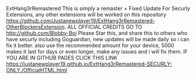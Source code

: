 ExtHang3rRemastered
This is simply a remaster + Fixed Update For Securly Extensions, any other extensions will be worked on this repository https://github.com/Justanewplayer19/ExtHang3rRemastered-OtherBlockersExtension.
ALL OFFICIAL CREDITS GO TO http://github.com/Blobby-Boi
Please Star this, and share this to others who have securly including Goguardian, new updates will be made daily so i can fix it better. also use the recommended amount for your device, 5000 makes it last for days or even longer, make any issues and i will fix them.
IF YOU ARE IN GITHUB PAGES CLICK THIS LINK
https://justanewplayer19.github.io/ExtHang3rRemastered-SECURLY-ONLY./OfficialHTML.html

